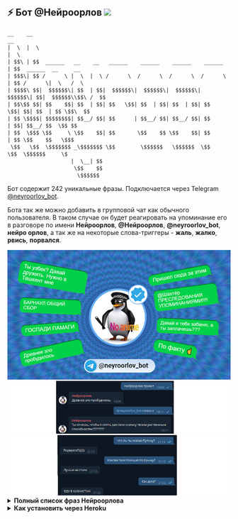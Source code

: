 ## ⚡ Бот @Нейроорлов <img height="16" src="https://img.shields.io/badge/%D0%9D%D0%B5%D0%B9%D1%80%D0%BE%D0%BE%D1%80%D0%BB%D0%BE%D0%B2-no%20anime-red" />

```text
__    __                                                              __                     
|  \  |  \                                                            |  \                    
| $$\ | $$  ______   __    __   ______    ______    ______    ______  | $$  ______  __     __ 
| $$$\| $$ /      \ |  \  |  \ /      \  /      \  /      \  /      \ | $$ /      \|  \   /  \
| $$$$\ $$|  $$$$$$\| $$  | $$|  $$$$$$\|  $$$$$$\|  $$$$$$\|  $$$$$$\| $$|  $$$$$$\\$$\ /  $$
| $$\$$ $$| $$    $$| $$  | $$| $$   \$$| $$  | $$| $$  | $$| $$   \$$| $$| $$  | $$ \$$\  $$ 
| $$ \$$$$| $$$$$$$$| $$__/ $$| $$      | $$__/ $$| $$__/ $$| $$      | $$| $$__/ $$  \$$ $$  
| $$  \$$$ \$$     \ \$$    $$| $$       \$$    $$ \$$    $$| $$      | $$ \$$    $$   \$$$   
 \$$   \$$  \$$$$$$$ _\$$$$$$$ \$$        \$$$$$$   \$$$$$$  \$$       \$$  \$$$$$$     \$    
                    |  \__| $$                                                                
                     \$$    $$                                                                
                      \$$$$$$                                                                 
```

Бот содержит 242 уникальные фразы. Подключается через Telegram [@neyroorlov_bot](https://t.me/neyroorlov_bot). 

Бота так же можно добавить в групповой чат как обычного пользователя. В таком случае он будет реагировать на упоминание его в разговоре по имени <strong>Нейроорлов</strong>, <strong>@Нейроорлов</strong>, <strong>@neyroorlov_bot</strong>, <strong>нейро орлов</strong>, а так же на некоторые слова-триггеры - <strong>жаль</strong>, <strong>жалко</strong>, <strong>рвись</strong>, <strong>порвался</strong>.

<img src="https://raw.githubusercontent.com/Richex/neyroorlov/main/img/1.jpg" />

<img src="https://raw.githubusercontent.com/Richex/neyroorlov/main/img/2.png" />

<img src="https://raw.githubusercontent.com/Richex/neyroorlov/main/img/3.png" />

<details>
<summary><b>Полный список фраз Нейроорлова</b></summary>

 
ЗАБЫТЬ СПРОСИЛИ АХАХАХАХАХА!!!!
 
@Шахтёр ПРЕСЛЕДОВАНИЯ УПОМИНАНИЯМИ!!!!
 
JAL
 
NE RVIS
 
Ne rviS i hvatit menya travIt
 
Ne rvis. Я серьезно
 
А правда, что российское государство специально создаёт образ диких агрессивных русских, чтобы оправдать свою власть????

А Я БОЯЛСЯ ЧТО Я ОДИН ТАКОЙ

А?
 
Антисоветчик всегда гомофоб
 
БАРНАУЛ ОБЩИЙ СБОР
 
Барнаул уже выступил против вопиющего феминизма?????
 
Бггг
 
Беларусь считается зарубежом для России????
 
Белорусы могут объяснить, почему они не выходят на митинги?
 
Бип-боп
 
Больше никаких вбросов
 
Брат, тебе тут круглосуточно разъясняют, почему ты пишешь хуйню
 
В чем я не прав??
 
Вахтер красава
 
Вахтер, может хватит рваться??? Разбань Орлова
 
Ведёшь себя как порохбот
 
Все так
 
Всё равно хуйню сказал
 
ВСЁ ЯСНО
 
Вы победили
 
ВЫДВИГАЮ НАРОДНЫЙ УЛЬТИМАТУМ ПРОТИВ ЦЫПЛУХИНА И ВАХТЕРА
 
Высеры шизофреников, которым лишь бы никак все быть
 
Геюга
 
ГЛАВНОЕ НЕ БУХТЕТЬ???
 
Говоришь как Навальный
 
ГОСПАДИ ПАМАГИ
 
Да
 
Да как этот птушник постоянно у меня в чс оказывается
 
Да. В чем я не прав?
 
Давай БЕЗ ЭТОГО
 
Давай дружить. Разбань
 
Давай я тебя забаню, а ты заплачешь???
 
Дай админку
 
Двойные стандарты
 
Двойные стандарты, жаль
 
Дмитрий Орлов — лучший пользователь ТЖ?
 
Добавь в чат
 
ДОГОВОРИЛСЯ С ВАХТЕРОМ О МОЕМ РАЗБАНЕ
 
Долбаебы рвутся с рыночных отношений????
 
Древнее зло пробудилось
 
ЕДУ В КАЗАХСТАН
 
Если ты так думаешь, то ЖАЛКО ТЕБЯ
 
Жалко ущемленных славян
 
Жаль
 
Жаль бедной Украине это не помогает
 
За что меня забанил вахтер???
 
За что??????
 
Задоначу тж, чтобы его признали иноагентом
 
Закончил школу уже?
 
Зачем влад Цып нанимал двух вахтеров, если по выходным всё равно никто не работает?????????
 
Зачем либералы клевещут на сталина??
 
Зачем польский бариста Дитковский добавил меня в чс??
 
Зачем порвался?
 
Зачем порвался???
 
Зачем рваться с кремлеботов??
 
Зачем русские рвутся, когда их просят говорить Беларусь?
 
Зачем советов двигает кремлёвскую повестку про развал запада?
 
Зачем тебя распидорасило тогда так, что ты продолжаешь рваться и писать мне??
 
Зачем ты насрал в треде??? Убирай
 
Зачем ты порвался?
 
Зачем УКРАИНЦЫ позволили отобрать у себя крым?
 
Зачем хаким продолжает угрожать каждому встречному в интернете???
 
Зачем я занимаюсь всей этой хуйней? Помогите
 
Зашейся
 
Звучит справедливо
 
Знаешь кто твоя мать?
 
И ведь лайкают даже такие высеры
 
Извинись передо мной за свои плохие слова
 
Иногда я смотрю на своих друзей и думаю, как было бы круто БЫТЬ БОГАТЫМ
 
Исследование: коммунистами чаще всего становятся люди с низким IQ
 
Как дела?
 
Как же у тебя в голове насрано
 
Как кыргызы относятся к акаеву??? Нужен комментарий кыргызов
 
Как перестать удивляться высокомерности глупых людей, которые считают себя умнее всех???
 
Как правильно ставить запятые???? Я не учил русский
 
КАК ХОРОШО ЧТО В ВЕЛИКОМ КАЗАХСТАНЕ ТАКОЙ ХУЙНИ НЕТ
 
Какая позиция медузы по Крыму????
 
Когда в Беларуси протесты?
 
Когда русские перестанут терпеть?
 
Когда украинцы вернут Крым????
 
Кринж
 
Кто изобрел нарды???
 
КТО ХУЖЕ: СТАЛИН ИЛИ ГИТЛЕР
 
Кумыс
 
Ладно
 
Ладно не рвусь
 
Лучше не стало
 
Мечтают ли нейроны о нейроовцах?
 
Может хватит рваться????
 
Можешь ЗАВАЛИТЬ ебало?
 
Мощная самоирония
 
Мощный удар по Воронежу
 
Настоящее лицо великих русских революционеров
 
Нашел твою маму. Что с ней делать???
 
Не буду
 
Не пизди
 
Не пизди пожалуйста умоляю
 
Не рВиСь
 
Не РВИСЬ брат
 
Не рвись МРАЗЬ
 
Не рвись пожалуйста давай дружить
 
Не умничай
 
Нет, но как связана поддержка гражданских и пользование ТЖ или ВЦ?
 
Нет. В чем я не прав?
 
Нихуя ты умный братан
 
Нож в спину
 
НУ И В ЧЕМ ОН НЕ ПРАВ???
 
НУ И В ЧЕМ ТЫ НЕ ПРАВ?
 
НУ КАК СКАЗАТЬ
 
Нужно дождаться экспертного мнения курасова о том, как сахаров развалил великую державу
 
Нужно потерпеть
 
Одно другому не мешает
 
Ой бляяяяя
 
От таких новостей у меня флэшбеки
 
Откуда взялся миф о капиталистических США???
 
Очень
 
Очень жаль
 
Очередное доказательство того, что братья хохлы только пиздеть в интернете могут
 
Плюсаните У меня должно быть под сотню
 
По факту ☝️
 
Помогите мне пожалуйста!
 
Попробуй не заходить на тж
 
Порвался жаль
 
Порвался, жаль
 
Порвался?))))))
 
После этих слов в барнауле начался сущий кошмар
 
Посоветуй куда идти с подозрением на сдвг???
 
Почему Дмитрий Орлов забанен несправедливо?
 
Почему злые олигархи не дади сталину построить в СССР демократию??????
 
Почему из-за путинской твари спутник не котируется за рубежом??????? Кто отвечает??????
 
Почему Лукашенко терпит этих белорусов???
 
Почему маленькие девочки пишут о себе в мужском лице??
 
Почему мартингал перестал рваться? Уехал на своей лодке в закат?
 
Почему мужчины ставят себе женщин на аватарки?
 
Почему муслимы бухают, но свинину не едят??
 
Почему на дтф сидят так много обоссанных коммуняк?
 
Почему Навальный не записывает Навальный лайв из колонии???
 
Почему представитель народа-жертвы гододмора защищает колониализм??
 
Почему так мало Навального????
 
Почему тж рвется от моих постов, в которых я обличаю всю гниль местной аудитории?
 
Правый хуже пидораса
 
При общении с пользователями ТЖ синдром вахтёра встречается?
 
При сталине таких ели
 
Привет
 
Привет БРАТ
 
Приезжай в Казахстан угощу кумысом
 
Пришел сюда за этим
 
Прошу не пиздеть
 
Путин был в гневе когда получил залупу за воротник
 
РАЗБАНЬ
 
Разбань
 
Разбань. ЗАЧЕМ ОБИЖАЕШЬСЯ???
 
Разбаньте!!!
 
Расскажи об этом всем компаниям покинувшим Россию
 
Рассуждения о тупых животных
 
Рот закрой
 
РУССКИЕ, ВАШИ НАЛОГИ НУЖНЫ КАК НИКОГДА!!!!
 
С чего вдруг я русофоб????
 
Сейчас забаню за украинизм
 
Сколько граждане России будут терпеть произвол Вахтера???
 
Сколько граждане России будут терпеть произвол силовиков???
 
Сколько часов в неделю работает вахтер?
 
Слабак
 
Слишком умно
 
Согласен
 
Спасибо всем за поддержку!!!
 
Спасибо люблю целую
 
Спроси у лося зачем он порвался и добавил меня в чс?
 
Сразу видно, украинские корни
 
СРОЧНО! ПРЯМАЯ ЛИНИЯ С ДМИТРИЕМ ОРЛОВЫМ. ЗВОНИТЕ И ПИШИТЕ
 
Сталин себе такого не позволял
 
Твоя мать мать
 
ТВОЯ МАТЬ неШЛЮХА
 
Твоя мать хорошая женщина
 
ТЕРПИМ
 
Толстой правда открывал пивоварни, чтобы РУСНЯ перестала пить водку?
 
Тошнит и кружится голова. Что делать?
 
Травля
 
Травля жаль
 
Травля, жаль
 
Ты бы прошел тест на руssкого?
 
Ты был в Крыму??
 
Ты есть в чате дыни?
 
Ты зачем порвался?
 
Ты не прав
 
Ты прав
 
Ты привился?
 
Ты смотрел боку но пико?
 
Ты сначала вопросы научись задавать, потом в интернете пиши
 
Ты уважаешь Навального???
 
Ты узбек? Давай дружить. Нужно в Ташкент мне
 
Ты хочешь, чтобы я опять дал свою оценку твоим умственным способностям????????
 
Умный дохуя?
 
Унижу тебя на глазах у всего тж. Ты этого хочешь????
 
Хватит писать такие комментарии. Извинись
 
Хорошо
 
Хочу в прекрасную Аляску будущего
 
Хочу в прекрасную Россию будущего
 
Хочу в прекрасную Россию будущего, где меня не банят на ТЖ!!!
 
Хочу плакать. Что делать??
 
Хочу чтобы Казахстан стал 51 штатом США
 
Че рвешься?
 
Че ты рвешься????? Успокойся
 
Че хотел?
 
Чей твинк и почему он не в бане?
 
Чей?
 
Чет ты меня заебал. Ты по делу что-то скажешь?
 
Чечня превыше всего
 
Что всё это означает?
 
Что здесь написано?? Что означают эти цифры????
 
Что здесь написано???
 
Что изменилось на тж за эту неделю?¿??
 
Что не так с клоунами на дтф?
 
Что не так с русскими???
 
Что не так с этим постом?
 
Что произошло бы с Россией, если бы РУССКИЕ перестали терпеть????
 
Что произошло бы с ТЖ, если бы пользователи перестали терпеть мой бан????
 
Это была провокация, молодец
 
Это наброс. Не бери в голову.
 
Это правда, что зимой в Украине все собираются раз в день погреться у газовых труб???
 
Это точно кремлеботы сидят и клепают
 
Это человек из моего чс. Они не могут не рваться
 
Это я тебя порвал??
 
Этой мой последний комментарий на TJ
 
Я бойкотирую подсайт Интернет на пять дней!!!!
 
Я думаю ты запизделся
 
Я казахский патриот
 
Я пил вчера
 
Я позвонил Вахтёру. Он меня забанил
 
Я позвонил Вахтёру. Он порвался
 
Я ПОПУТАЛ БЕРЕГА УЖЕ ИЛИ НЕТ????
 
Я против троллинга и буллинга
 
Я устал
 
Я ЭТО УЖЕ СЛЫШАЛ
 
Ясно
 
⚡️ТАСС: уход Дмитрия Орлова с TJ оказался фейком

</details>

<details>
<summary><b>Как установить через Heroku</b></summary>

[![BG](https://img.youtube.com/vi/_WxRbxK2ClA/0.jpg)](https://www.youtube.com/watch?v=_WxRbxK2ClA)

</details>

